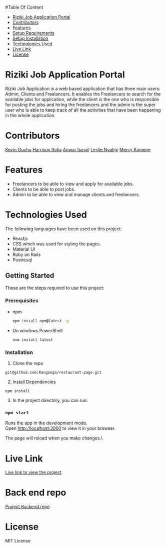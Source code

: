 #Table Of Content
- [Riziki Job Application Portal](#riziki-job-application-portal)
- [Contributors](#contributors)
- [Features](#features)
- [Setup Requirements](#setup-requirements)
- [Setup Installation](#setup-installation)
- [Technologies Used](#technologies-used)
- [Live Link](#live-link)
- [License](#license)
# Riziki Job Application Portal
 Riziki Job Application is a web based application that has three main users: Admin, Clients and Freelancers. It enables the Freelancers to search for the available jobs for application, while the client is the one who is responsible for posting the jobs and hiring the freelancers and the admin is the super user who is able to keep track of all the activities that have been happening in the whole application.
 
# Contributors
  [Kevin Guchu](https://github.com/Kangonga)
  [Harrison Itotia](https://github.com/ItotiaHarrison)
  [Anwar Ismail](https://github.com/anwar730)
  [Leslie Nyatigi](https://github.com/LESLIE254)
  [Mercy Kamene](https://github.com/mercylynn)
 
 # Features
 - Freelancers to be able to view and apply for available jobs.
 - Clients to be able to post jobs.
 - Admin to be able to view and manage clients and freelancers.


# Technologies Used
The following languages have been used on this project:
- Reactjs
- CSS which was used for styling the pages.
- Material UI
- Ruby on Rails
- Postresql

<!-- GETTING STARTED -->
## Getting Started

These are the steps required to use this project:

### Prerequisites


* npm
  ```sh
  npm install npm@latest -g
  ```
* On windows PowerShell
  ```
  nvm install latest
  ```

### Installation

1. Clone the repo

  ```
  git@github.com:Kangonga/restaurant-page.git
  ```

2. Install Dependencies
  ```
  npm install
  ```
3. In the project directory, you can run:

### `npm start`

Runs the app in the development mode.\
Open [http://localhost:3000](http://localhost:3000) to view it in your browser.

The page will reload when you make changes.\

# Live Link
  [Live link to view the project](https://vermillion-jelly-dff77e.netlify.app/)

# Back end repo 

[Project Backend repo](https://github.com/anwar730/rz-backend)

# License
MIT License